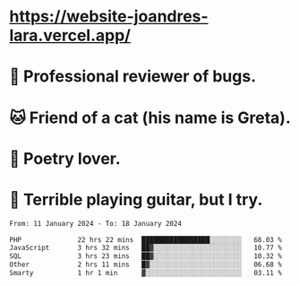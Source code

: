 # https://website-joandres-lara.vercel.app/
# 🐛 Professional reviewer of bugs.
# 🐱 Friend of a cat (his name is Greta).
# 📜 Poetry lover.
# 🎸 Terrible playing guitar, but I try.

<!--START_SECTION:waka-->

```txt
From: 11 January 2024 - To: 18 January 2024

PHP              22 hrs 22 mins  █████████████████░░░░░░░░   68.03 %
JavaScript       3 hrs 32 mins   ██▓░░░░░░░░░░░░░░░░░░░░░░   10.77 %
SQL              3 hrs 23 mins   ██▓░░░░░░░░░░░░░░░░░░░░░░   10.32 %
Other            2 hrs 11 mins   █▓░░░░░░░░░░░░░░░░░░░░░░░   06.68 %
Smarty           1 hr 1 min      ▓░░░░░░░░░░░░░░░░░░░░░░░░   03.11 %
```

<!--END_SECTION:waka-->
